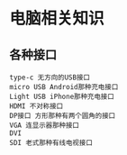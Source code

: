 # 电脑相关知识

## 各种接口
```
type-c 无方向的USB接口
micro USB Android那种充电接口
Light USB iPhone那种充电接口
HDMI 不对称接口
DP接口 方形那种有两个圆角的接口
VGA 连显示器那种接口
DVI
SDI 老式那种有线电视接口

```

